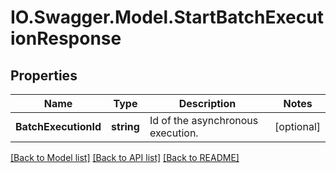 # IO.Swagger.Model.StartBatchExecutionResponse
## Properties

Name | Type | Description | Notes
------------ | ------------- | ------------- | -------------
**BatchExecutionId** | **string** | Id of the asynchronous execution. | [optional] 

[[Back to Model list]](../README.md#documentation-for-models) [[Back to API list]](../README.md#documentation-for-api-endpoints) [[Back to README]](../README.md)

